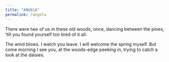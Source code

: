 ```yaml
---
title: "ANGELA"
permalink: /angela
---
```

There were two of us
in these old woods, once,
dancing between the pines,
‘till you found yourself
too tired of it all.
 
The wind blows. I watch
you leave. I will 
welcome the spring myself.
But come morning I see you,
at the woods-edge peeking in,
trying to catch a look
at the daisies.
